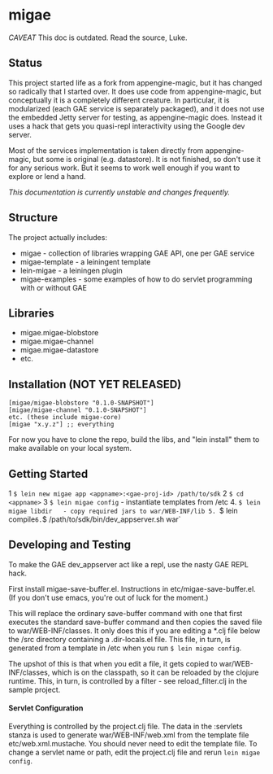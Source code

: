 # migae

*CAVEAT* This doc is outdated.  Read the source, Luke.

## Status

This project started life as a fork from appengine-magic, but it has
changed so radically that I started over.  It does use code from
appengine-magic, but conceptually it is a completely different
creature.  In particular, it is modularized (each GAE service is
separately packaged), and it does not use the embedded Jetty server
for testing, as appengine-magic does.  Instead it uses a hack that
gets you quasi-repl interactivity using the Google dev server.

Most of the services implementation is taken directly from
appengine-magic, but some is original (e.g. datastore).  It is not
finished, so don't use it for any serious work.  But it seems to work
well enough if you want to explore or lend a hand.

_*This documentation is currently unstable and changes frequently.*_

## Structure

The project actually includes:

 * migae - collection of libraries wrapping GAE API, one per GAE service
 * migae-template - a leiningent template
 * lein-migae - a leiningen plugin
 * migae-examples - some examples of how to do servlet programming with or without GAE

## Libraries

 * migae.migae-blobstore
 * migae.migae-channel
 * migae.migae-datastore
 * etc.

## Installation (NOT YET RELEASED)

    [migae/migae-blobstore "0.1.0-SNAPSHOT"]
    [migae/migae-channel "0.1.0-SNAPSHOT"]
    etc. (these include migae-core)
    [migae "x.y.z"] ;; everything

For now you have to clone the repo, build the libs, and "lein install"
them to make available on your local system.

## Getting Started

  1  `$ lein new migae app <appname>:<gae-proj-id> /path/to/sdk`
  2  `$ cd <appname>`
  3  `$ lein migae config`  - instantiate templates from <appname>/etc
  4. `$ lein migae libdir   - copy required jars to war/WEB-INF/lib
  5. `$ lein compile`
  6. `$ /path/to/sdk/bin/dev_appserver.sh war`

## Developing and Testing

To make the GAE dev_appserver act like a repl, use the nasty GAE REPL
hack.

First install migae-save-buffer.el.  Instructions in
etc/migae-save-buffer.el.  (If you don't use emacs, you're out of luck
for the moment.)

This will replace the ordinary save-buffer command with one that first
executes the standard save-buffer command and then copies the saved
file to war/WEB-INF/classes.  It only does this if you are editing a
*.clj file below the <proj>/src directory containing a .dir-locals.el
file.  This file, in turn, is generated from a template in <proj>/etc
when you run `$ lein migae config`.

The upshot of this is that when you edit a file, it gets copied to
war/WEB-INF/classes, which is on the classpath, so it can be reloaded
by the clojure runtime.  This, in turn, is controlled by a filter -
see reload_filter.clj in the sample project.

#### Servlet Configuration

Everything is controlled by the project.clj file.  The data in the
:servlets stanza is used to generate war/WEB-INF/web.xml from the
template file etc/web.xml.mustache.  You should never need to edit the
template file.  To change a servlet name or path, edit the project.clj
file and rerun `lein migae config`.

